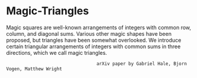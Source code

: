 # Magic-Triangles

Magic squares are well-known arrangements of integers with common row, column,
and diagonal sums. Various other magic shapes have been proposed, but triangles have
been somewhat overlooked. We introduce certain triangular arrangements of integers with
common sums in three directions, which we call magic triangles. </br>

                                      arXiv paper by Gabriel Hale, Bjorn Vogen, Matthew Wright
